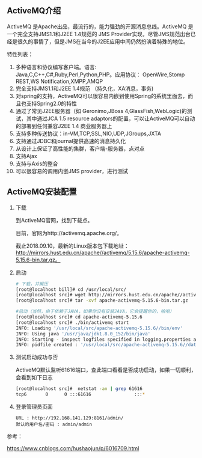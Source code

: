 ## ActiveMQ介绍
ActiveMQ 是Apache出品，最流行的，能力强劲的开源消息总线。ActiveMQ 是一个完全支持JMS1.1和J2EE 1.4规范的 JMS Provider实现，尽管JMS规范出台已经是很久的事情了，但是JMS在当今的J2EE应用中间仍然扮演着特殊的地位。 

特性列表： 
1. 多种语言和协议编写客户端。语言: Java,C,C++,C#,Ruby,Perl,Python,PHP。应用协议： OpenWire,Stomp REST,WS Notification,XMPP,AMQP 
2. 完全支持JMS1.1和J2EE 1.4规范 （持久化，XA消息，事务) 
3. 对spring的支持，ActiveMQ可以很容易内嵌到使用Spring的系统里面去，而且也支持Spring2.0的特性 
4. 通过了常见J2EE服务器（如 Geronimo,JBoss 4,GlassFish,WebLogic)的测试，其中通过JCA 1.5 resource adaptors的配置，可以让ActiveMQ可以自动的部署到任何兼容J2EE 1.4 商业服务器上 
5. 支持多种传送协议：in-VM,TCP,SSL,NIO,UDP,JGroups,JXTA 
6. 支持通过JDBC和journal提供高速的消息持久化 
7. 从设计上保证了高性能的集群，客户端-服务器，点对点 
8. 支持Ajax 
9. 支持与Axis的整合 
10. 可以很容易的调用内嵌JMS provider，进行测试

## ActiveMQ安装配置
1. 下载

    到ActiveMQ官网，找到下载点。

    目前，官网为http://activemq.apache.org/。

    截止2018.09.10，最新的Linux版本包下载地址：http://mirrors.hust.edu.cn/apache//activemq/5.15.6/apache-activemq-5.15.6-bin.tar.gz。

 
2. 启动
    ```bash
    # 下载，并解压
    [root@localhost bill]# cd /usr/local/src/
    [root@localhost src]# wget http://mirrors.hust.edu.cn/apache//activemq/5.15.6/apache-activemq-5.15.6-bin.tar.gz
    [root@localhost src]# tar -xvf apache-activemq-5.15.6-bin.tar.gz

    #启动（当然，由于依赖于JAVA，如果你没有安装JAVA，它会提醒你的，哈哈）
    [root@localhost src]# cd apache-activemq-5.15.6
    [root@localhost src]# ./bin/activemq start
    INFO: Loading '/usr/local/src/apache-activemq-5.15.6//bin/env'
    INFO: Using java '/usr/java/jdk1.8.0_152/bin/java'
    INFO: Starting - inspect logfiles specified in logging.properties and log4j.properties to get details
    INFO: pidfile created : '/usr/local/src/apache-activemq-5.15.6//data/activemq.pid' (pid '2272')
    ```
3. 测试启动成功与否

    ActiveMQ默认监听61616端口，查此端口看看是否成功启动，如果一切顺利，会看到如下日志
    ```bash
    [root@localhost src]#  netstat -an | grep 61616
    tcp6       0      0 :::61616                :::*                    LISTEN
    ```

4. 登录管理员页面
    ```
    URL : http://192.168.141.129:8161/admin/
    默认的用户名/密码 : admin/admin
    ```

参考：

https://www.cnblogs.com/hushaojun/p/6016709.html
